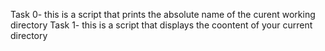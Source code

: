 Task 0- this is a script that prints the absolute name of the curent working directory
Task 1- this is a script that displays the coontent of your current directory
